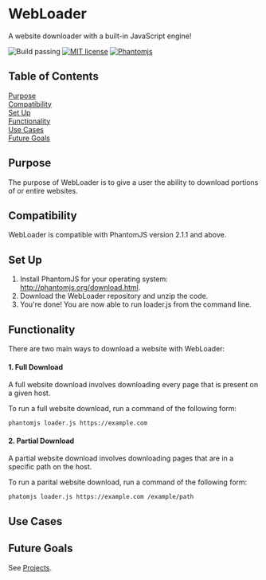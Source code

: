 # WebLoader
A website downloader with a built-in JavaScript engine!

![Build passing](https://img.shields.io/badge/build-passing-brightgreen.svg)
[![MIT license](https://img.shields.io/badge/license-MIT-blue.svg)](https://github.com/isaiahnields/SearchQueue/blob/master/LICENSE)
[![Phantomjs](https://img.shields.io/badge/phantomjs-2.1.1-800080.svg)](http://phantomjs.org/)

## Table of Contents

[Purpose](#purpose)<br />
[Compatibility](#compatibility)<br />
[Set Up](#set-up)<br />
[Functionality](#functionality)<br />
[Use Cases](#use-cases)<br />
[Future Goals](#future-goals)<br />

## Purpose

The purpose of WebLoader is to give a user the ability to download portions of or entire websites.

## Compatibility

WebLoader is compatible with PhantomJS version 2.1.1 and above.

## Set Up

1. Install PhantomJS for your operating system: http://phantomjs.org/download.html.
2. Download the WebLoader repository and unzip the code.
3. You're done! You are now able to run loader.js from the command line.

## Functionality

There are two main ways to download a website with WebLoader:

#### 1. Full Download

A full website download involves downloading every page that is present on a given host.

To run a full website download, run a command of the following form:

```
phantomjs loader.js https://example.com
```

#### 2. Partial Download

A partial website download involves downloading pages that are in a specific path on the host.

To run a parital website download, run a command of the following form:

```
phatomjs loader.js https://example.com /example/path
```

## Use Cases

## Future Goals

See [Projects](https://github.com/isaiahnields/CompetitorScraper/projects).
